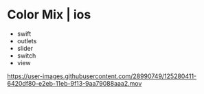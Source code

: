# Color Mix | ios

- swift 
- outlets
- slider
- switch
- view

https://user-images.githubusercontent.com/28990749/125280411-6420df80-e2eb-11eb-9f13-9aa79088aaa2.mov
